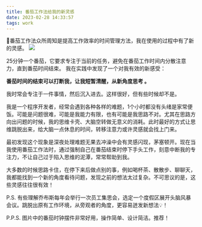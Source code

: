 ```yaml
---
title: 番茄工作法给我的新灵感
date: 2023-02-28 14:33:57
tags: work
---
```


🍅番茄工作法众所周知是提高工作效率的时间管理方法，我在使用的过程中有了新的灵感。
![](https://vip2.loli.io/2023/02/28/Mi3PBODg58qSALo.jpg)
<!--more-->

25分钟一个番茄，它要求专注于当前的任务，避免在番茄工作时间内分散注意力，直到番茄时间结束。
我在实践中发现了一个对我有效的新感受：

**番茄时间的结束可以打断我，让我短暂清醒，从新角度思考 。**

我时常会专注于一件事情，然后沉入进去。这样很好，但有些时候却不是。

我是一个程序开发者，经常会遇到各种各样的难题，1个小时都没有头绪是家常便饭。可能是问题很难，可能是我能力有限，也有可能是我思路不对。尤其在思路方向出问题的时候，我的思维卡壳、大脑空转做无意义的消耗。此时最好的方式让思维跳脱出来，给大脑一点休息的时间，转移注意力或许灵感就会找上门来。

最初发现这个现象是深夜处理难题无果去冲澡中会有灵感闪现，茅塞顿开。现在当我使用番茄工作法时，通过强制自己在番茄结束时停下手头工作，刻意中断我的专注力，不让自己过于陷入思维的泥潭，常常帮助到我。

大多数的时候思路卡住，在停下来后做点别的事，例如喝杯茶、散散步、聊聊天，我都能找到一个新的角度看待问题，发现之前的想法太过复杂。不可思议的是，这些灵感往往很有效！

P.S. 有些理解乔布斯每年会举行一次员工集思会，选定一个度假区展开头脑风暴会议。跳脱出原有工作环境，从旁观者的角度，更容易迸发新想法💡！

P.P.S. 图片中的番茄时钟摆件非常好用，操作简单、设计简洁。推荐！
